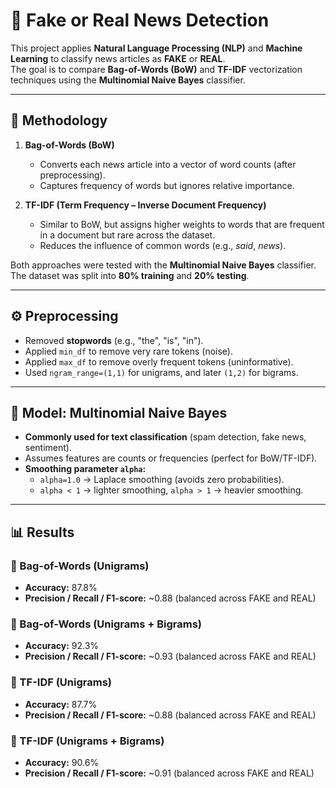 # 📰 Fake or Real News Detection  

This project applies **Natural Language Processing (NLP)** and **Machine Learning** to classify news articles as **FAKE** or **REAL**.  
The goal is to compare **Bag-of-Words (BoW)** and **TF-IDF** vectorization techniques using the **Multinomial Naive Bayes** classifier.  

---

## 📌 Methodology  

1. **Bag-of-Words (BoW)**  
   - Converts each news article into a vector of word counts (after preprocessing).  
   - Captures frequency of words but ignores relative importance.  

2. **TF-IDF (Term Frequency – Inverse Document Frequency)**  
   - Similar to BoW, but assigns higher weights to words that are frequent in a document but rare across the dataset.  
   - Reduces the influence of common words (e.g., *said*, *news*).  

Both approaches were tested with the **Multinomial Naive Bayes** classifier.  
The dataset was split into **80% training** and **20% testing**.  

---

## ⚙️ Preprocessing  

- Removed **stopwords** (e.g., "the", "is", "in").  
- Applied `min_df` to remove very rare tokens (noise).  
- Applied `max_df` to remove overly frequent tokens (uninformative).  
- Used `ngram_range=(1,1)` for unigrams, and later `(1,2)` for bigrams.  

---

## 🤖 Model: Multinomial Naive Bayes  

- **Commonly used for text classification** (spam detection, fake news, sentiment).  
- Assumes features are counts or frequencies (perfect for BoW/TF-IDF).  
- **Smoothing parameter `alpha`:**  
  - `alpha=1.0` → Laplace smoothing (avoids zero probabilities).  
  - `alpha < 1` → lighter smoothing, `alpha > 1` → heavier smoothing.  

---

## 📊 Results  

### 🔹 Bag-of-Words (Unigrams)  
- **Accuracy:** 87.8%  
- **Precision / Recall / F1-score:** ~0.88 (balanced across FAKE and REAL)  

### 🔹 Bag-of-Words (Unigrams + Bigrams)  
- **Accuracy:** 92.3%  
- **Precision / Recall / F1-score:** ~0.93 (balanced across FAKE and REAL)

### 🔹 TF-IDF (Unigrams)  
- **Accuracy:** 87.7%  
- **Precision / Recall / F1-score:** ~0.88 (balanced across FAKE and REAL)

### 🔹 TF-IDF (Unigrams + Bigrams)  
- **Accuracy:** 90.6%  
- **Precision / Recall / F1-score:** ~0.91 (balanced across FAKE and REAL)
